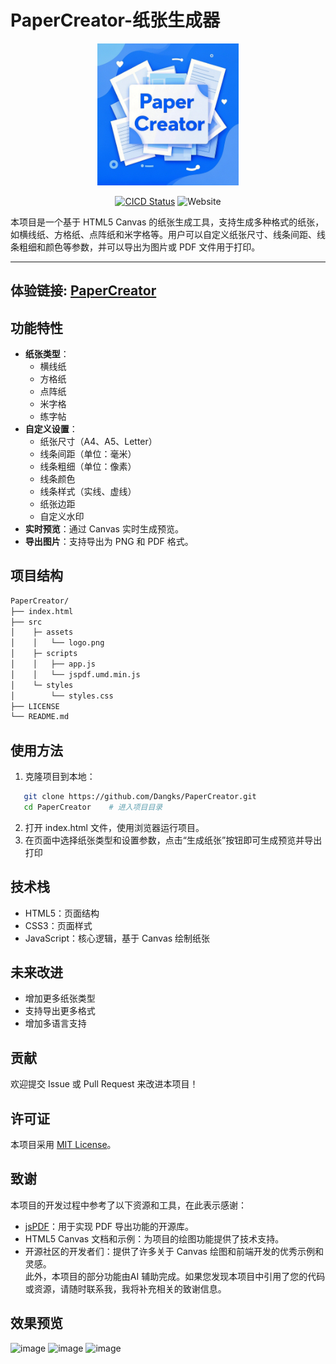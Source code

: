 # PaperCreator-纸张生成器 
<div align="center">
  <img src="src/assets/PaperCreator.png" alt="PaperCreator" style="width:45%;">

  [![CICD Status](https://github.com/Dangks/PaperCreator/actions/workflows/static.yml/badge.svg)](https://github.com/Dangks/PaperCreator/actions/workflows/static.yml)
  ![Website](https://img.shields.io/badge/Website-PaperCreator-blue?style=flat&logo=github&logoColor=white&link=https://dangks.github.io/PaperCreator/)

</div>

本项目是一个基于 HTML5 Canvas 的纸张生成工具，支持生成多种格式的纸张，如横线纸、方格纸、点阵纸和米字格等。用户可以自定义纸张尺寸、线条间距、线条粗细和颜色等参数，并可以导出为图片或 PDF 文件用于打印。

---


## 体验链接: [PaperCreator](https://dangks.github.io/PaperCreator/)

## 功能特性
- **纸张类型**：
  - 横线纸
  - 方格纸
  - 点阵纸
  - 米字格
  - 练字帖
- **自定义设置**：
  - 纸张尺寸（A4、A5、Letter）
  - 线条间距（单位：毫米）
  - 线条粗细（单位：像素）
  - 线条颜色
  - 线条样式（实线、虚线）
  - 纸张边距
  - 自定义水印
- **实时预览**：通过 Canvas 实时生成预览。
- **导出图片**：支持导出为 PNG 和 PDF 格式。


## 项目结构
```bash
PaperCreator/   
├── index.html  
├── src
│    ├─ assets
│    │   └── logo.png
│    ├─ scripts  
│    │   ├── app.js  
│    │   └── jspdf.umd.min.js  
│    └─ styles  
│        └── styles.css   
├── LICENSE  
└── README.md  
```


## 使用方法
1. 克隆项目到本地：
```bash
   git clone https://github.com/Dangks/PaperCreator.git
   cd PaperCreator    # 进入项目目录
```
2. 打开 index.html 文件，使用浏览器运行项目。
3. 在页面中选择纸张类型和设置参数，点击“生成纸张”按钮即可生成预览并导出打印


## 技术栈
- HTML5：页面结构
- CSS3：页面样式
- JavaScript：核心逻辑，基于 Canvas 绘制纸张


## 未来改进
- 增加更多纸张类型
- 支持导出更多格式
- 增加多语言支持


## 贡献
欢迎提交 Issue 或 Pull Request 来改进本项目！


## 许可证
本项目采用 [MIT License](LICENSE)。


## 致谢
本项目的开发过程中参考了以下资源和工具，在此表示感谢：
- [jsPDF](https://github.com/parallax/jsPDF)：用于实现 PDF 导出功能的开源库。
- HTML5 Canvas 文档和示例：为项目的绘图功能提供了技术支持。
- 开源社区的开发者们：提供了许多关于 Canvas 绘图和前端开发的优秀示例和灵感。  
此外，本项目的部分功能由AI 辅助完成。如果您发现本项目中引用了您的代码或资源，请随时联系我，我将补充相关的致谢信息。


## 效果预览
![image](https://github.com/user-attachments/assets/2a9cf9c7-9687-4e56-87b3-2ec49d020efe)
![image](https://github.com/user-attachments/assets/52369a74-7ae9-4a99-86ff-69490e020f0d)
![image](https://github.com/user-attachments/assets/2a919ea5-9fef-45bc-bcd8-88cc8aa967a8)


